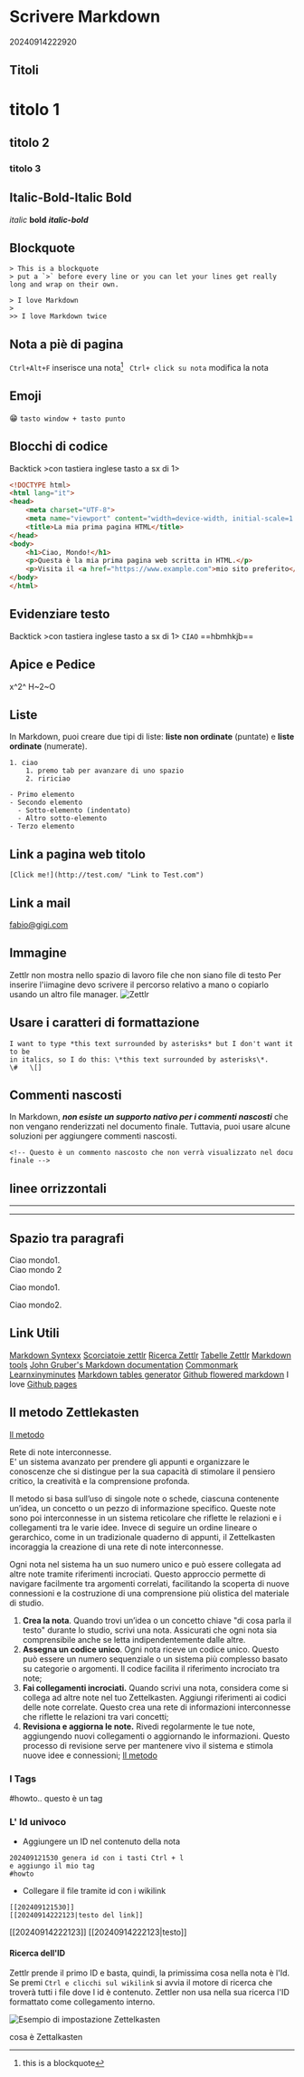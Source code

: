 # Scrivere Markdown
20240914222920
## Titoli
# titolo 1 
## titolo 2
### titolo 3


## Italic-Bold-Italic Bold
*italic*
**bold**
***italic-bold***

## Blockquote
```
> This is a blockquote
> put a `>` before every line or you can let your lines get really long and wrap on their own.

> I love Markdown
>
>> I love Markdown twice
```

## Nota a piè di pagina
``Ctrl+Alt+F`` inserisce una nota[^1]
`` Ctrl+ click su nota`` modifica la nota



## Emoji
😁  ``tasto window + tasto punto``

## Blocchi di codice
Backtick >con tastiera inglese tasto a sx di 1>
```html
<!DOCTYPE html>
<html lang="it">
<head>
    <meta charset="UTF-8">
    <meta name="viewport" content="width=device-width, initial-scale=1.0">
    <title>La mia prima pagina HTML</title>
</head>
<body>
    <h1>Ciao, Mondo!</h1>
    <p>Questa è la mia prima pagina web scritta in HTML.</p>
    <p>Visita il <a href="https://www.example.com">mio sito preferito</a> per maggiori informazioni!</p>
</body>
</html>


```

## Evidenziare testo
Backtick >con tastiera inglese tasto a sx di 1>
``CIAO``
==hbmhkjb==

## Apice e Pedice
x^2^
H~2~O

## Liste
In Markdown, puoi creare due tipi di liste: **liste non ordinate** (puntate) e **liste ordinate** (numerate).
```
1. ciao
    1. premo tab per avanzare di uno spazio
    2. ririciao

- Primo elemento
- Secondo elemento
  - Sotto-elemento (indentato)
  - Altro sotto-elemento
- Terzo elemento

```

## Link a pagina web titolo
```
[Click me!](http://test.com/ "Link to Test.com")
```
## Link a mail
<fabio@gigi.com>
## Immagine
Zettlr non mostra nello spazio di lavoro file che non siano file di testo
Per inserire l'iimagine devo scrivere il percorso relativo a mano o copiarlo usando un altro file manager.
![Zettlr](./Images/Zettlr.jpg)

## Usare i caratteri di formattazione
```
I want to type *this text surrounded by asterisks* but I don't want it to be
in italics, so I do this: \*this text surrounded by asterisks\*.
\#   \[]
```
## Commenti nascosti
In Markdown, ***non esiste un supporto nativo per i commenti nascosti*** che non vengano renderizzati nel documento finale. Tuttavia, puoi usare alcune soluzioni per aggiungere commenti nascosti.
```
<!-- Questo è un commento nascosto che non verrà visualizzato nel docu finale -->

```
## linee orrizzontali
------
*****

## Spazio tra paragrafi
Ciao mondo1.<br>Ciao mondo 2
<p>Ciao mondo1.</p>Ciao mondo2.

## Link Utili
[Markdown Syntexx](https://www.markdownguide.org/basic-syntax/)
[Scorciatoie zettlr](https://docs.zettlr.com/it/reference/shortcuts/)
[Ricerca Zettlr](https://docs.zettlr.com/it/core/search/)
[Tabelle Zettlr](https://docs.zettlr.com/it/core/tables/)
[Markdown tools](https://www.markdownguide.org/tools/)
[John Gruber's Markdown documentation](https://daringfireball.net/projects/markdown/)
[Commonmark](https://spec.commonmark.org/0.28/)
[Learnxinyminutes](https://learnxinyminutes.com/docs/markdown/)
[Markdown tables generator](https://www.tablesgenerator.com/markdown_tables)
[Github flowered markdown](https://github.github.com/gfm/)
I love [Github pages](https://pages.github.com/)

## Il metodo Zettlekasten
[Il metodo](https://docs.zettlr.com/it/guides/guide-zettelkasten/)

Rete di note interconnesse.<br>E' un sistema avanzato per prendere gli appunti e organizzare le conoscenze che si distingue per la sua capacità di stimolare il pensiero critico, la creatività e la comprensione profonda.

Il metodo si basa sull’uso di singole note o schede, ciascuna contenente un’idea, un concetto o un pezzo di informazione specifico. Queste note sono poi interconnesse in un sistema reticolare che riflette le relazioni e i collegamenti tra le varie idee. Invece di seguire un ordine lineare o gerarchico, come in un tradizionale quaderno di appunti, il Zettelkasten incoraggia la creazione di una rete di note interconnesse.

Ogni nota nel sistema ha un suo numero unico e può essere collegata ad altre note tramite riferimenti incrociati. Questo approccio permette di navigare facilmente tra argomenti correlati, facilitando la scoperta di nuove connessioni e la costruzione di una comprensione più olistica del materiale di studio.

1. **Crea la nota**. Quando trovi un’idea o un concetto chiave "di cosa parla il testo" durante lo studio, scrivi una nota. Assicurati che ogni nota sia comprensibile anche se letta indipendentemente dalle altre.
2. **Assegna un codice unico**. Ogni nota riceve un codice unico. Questo può essere un numero sequenziale o un sistema più complesso basato su categorie o argomenti. Il codice facilita il riferimento incrociato tra note;
3. **Fai collegamenti incrociati.** Quando scrivi una nota, considera come si collega ad altre note nel tuo Zettelkasten. Aggiungi riferimenti ai codici delle note correlate. Questo crea una rete di informazioni interconnesse che riflette le relazioni tra vari concetti;
4. **Revisiona e aggiorna le note.** Rivedi regolarmente le tue note, aggiungendo nuovi collegamenti o aggiornando le informazioni. Questo processo di revisione serve per mantenere vivo il sistema e stimola nuove idee e connessioni;
[Il metodo](https://docs.zettlr.com/it/academic/zkn-method/)

### I Tags
#howto.. questo è un tag

### L' Id univoco
- Aggiungere un ID nel contenuto della nota 
```
202409121530 genera id con i tasti Ctrl + l
e aggiungo il mio tag
#howto
```
- Collegare il file tramite id con i wikilink
```
[[202409121530]]
[[20240914222123|testo del link]]
```
[[20240914222123]]
[[20240914222123|testo]]

#### Ricerca dell'ID
Zettlr prende il primo ID e basta, quindi, la primissima cosa nella nota è l'Id.
Se premi ``Ctrl e clicchi sul wikilink`` si avvia il motore di ricerca che troverà tutti i file dove  l id è contenuto.
Zettler non usa nella sua ricerca l'ID formattato come collegamento interno.

![Esempio di impostazione Zettelkasten](./Images/Impostazioni-Zettelkasten.JPG)

cosa è Zettalkasten


[^1]: this is a blockquote

